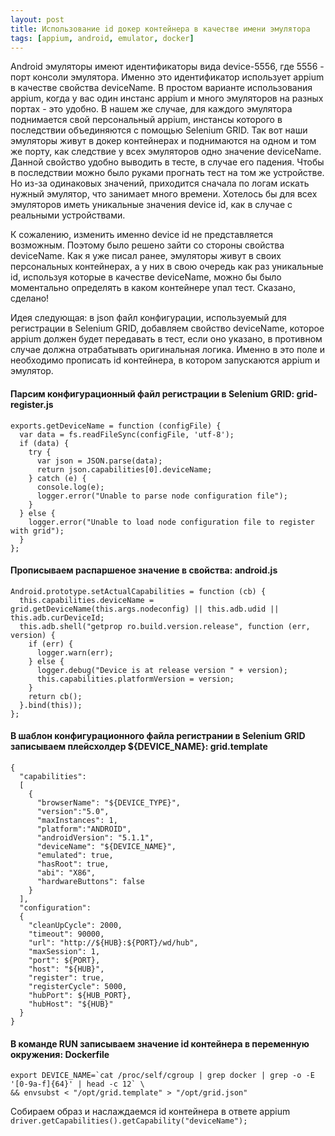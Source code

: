 ```yaml
---
layout: post
title: Использование id докер контейнера в качестве имени эмулятора
tags: [appium, android, emulator, docker]
---
```

Android эмуляторы имеют идентификаторы вида device-5556, где 5556 - порт консоли эмулятора. 
Именно это идентификатор использует appium в качестве свойства deviceName. В простом варианте использования appium, 
когда у вас один инстанс appium и много эмуляторов на разных портах - это удобно. В нашем же случае, 
для каждого эмулятора поднимается свой персональный appium, инстансы которого в последствии объединяются с помощью 
Selenium GRID. Так вот наши эмуляторы живут в докер контейнерах и поднимаются на одном и том же порту, как следствие 
у всех эмуляторов одно значение deviceName. Данной свойство удобно выводить в тесте, в случае его падения. 
Чтобы в последствии можно было руками прогнать тест на том же устройстве. Но из-за одинаковых значений, приходится 
сначала по логам искать нужный эмулятор, что занимает много времени. Хотелось бы для всех эмуляторов иметь уникальные 
значения device id, как в случае с реальными устройствами.

К сожалению, изменить именно device id не представляется возможным. Поэтому было решено зайти со стороны свойства 
deviceName. Как я уже писал ранее, эмуляторы живут в своих персональных контейнерах, а у них в свою очередь как раз 
уникальные id, используя которые в качестве deviceName, можно бы было моментально определять в каком контейнере упал 
тест. Сказано, сделано!

Идея следующая: в json файл конфигурации, используемый для регистрации в Selenium GRID, добавляем свойство deviceName, 
которое appium должен будет передавать в тест, если оно указано, в противном случае должна отрабатывать оригинальная 
логика. Именно в это поле и необходимо прописать id контейнера, в котором запускаются appium и эмулятор.

#### Парсим конфигурационный файл регистрации в Selenium GRID: grid-register.js
```(js)
exports.getDeviceName = function (configFile) {
  var data = fs.readFileSync(configFile, 'utf-8');
  if (data) {
    try {
      var json = JSON.parse(data);
      return json.capabilities[0].deviceName;
    } catch (e) {
      console.log(e);
      logger.error("Unable to parse node configuration file");
    }
  } else {
    logger.error("Unable to load node configuration file to register with grid");
  }
};
```

#### Прописываем распаршеное значение в свойства: android.js
```(js)
Android.prototype.setActualCapabilities = function (cb) {
  this.capabilities.deviceName = grid.getDeviceName(this.args.nodeconfig) || this.adb.udid || this.adb.curDeviceId;
  this.adb.shell("getprop ro.build.version.release", function (err, version) {
    if (err) {
      logger.warn(err);
    } else {
      logger.debug("Device is at release version " + version);
      this.capabilities.platformVersion = version;
    }
    return cb();
  }.bind(this));
};
```

#### В шаблон конфигурационного файла регистрании в Selenium GRID записываем плейсхолдер ${DEVICE_NAME}: grid.template
```(json)
{
  "capabilities":
  [
    {
      "browserName": "${DEVICE_TYPE}",
      "version":"5.0",
      "maxInstances": 1,
      "platform":"ANDROID",
      "androidVersion": "5.1.1",
      "deviceName": "${DEVICE_NAME}",
      "emulated": true,
      "hasRoot": true,
      "abi": "X86",
      "hardwareButtons": false
    }
  ],
  "configuration":
  {
    "cleanUpCycle": 2000,
    "timeout": 90000,
    "url": "http://${HUB}:${PORT}/wd/hub",
    "maxSession": 1,
    "port": ${PORT},
    "host": "${HUB}",
    "register": true,
    "registerCycle": 5000,
    "hubPort": ${HUB_PORT},
    "hubHost": "${HUB}"
  }
}
```

#### В команде RUN записываем значение id контейнера в переменную окружения: Dockerfile
```
export DEVICE_NAME=`cat /proc/self/cgroup | grep docker | grep -o -E '[0-9a-f]{64}' | head -c 12` \
&& envsubst < "/opt/grid.template" > "/opt/grid.json"
```

Собираем образ и наслаждаемся id контейнера в ответе appium `driver.getCapabilities().getCapability("deviceName");`